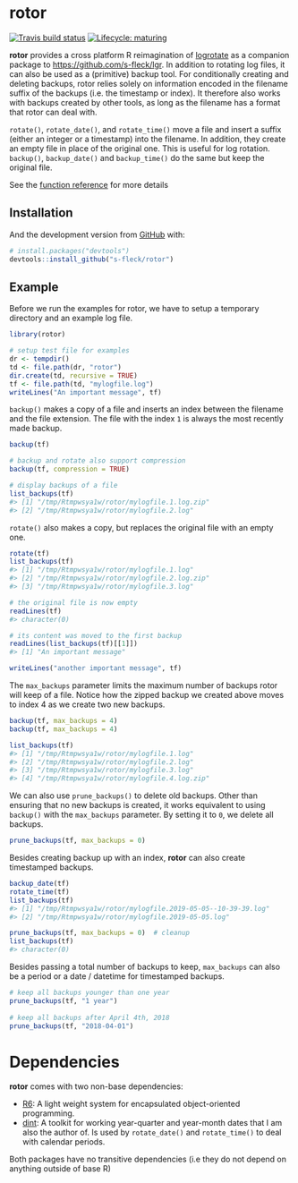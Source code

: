 
<!-- README.md is generated from README.Rmd. Please edit that file -->

# rotor

<!-- badges: start -->

[![Travis build
status](https://travis-ci.org/s-fleck/rotor.svg?branch=master)](https://travis-ci.org/s-fleck/rotor)
[![Lifecycle:
maturing](https://img.shields.io/badge/lifecycle-maturing-blue.svg)](https://www.tidyverse.org/lifecycle/#maturing)
<!-- badges: end -->

**rotor** provides a cross platform R reimagination of
[logrotate](https://linux.die.net/man/8/logrotate) as a companion
package to <https://github.com/s-fleck/lgr>. In addition to rotating log
files, it can also be used as a (primitive) backup tool. For
conditionally creating and deleting backups, rotor relies solely on
information encoded in the filename suffix of the backups (i.e. the
timestamp or index). It therefore also works with backups created by
other tools, as long as the filename has a format that rotor can deal
with.

`rotate()`, `rotate_date()`, and `rotate_time()` move a file and insert
a suffix (either an integer or a timestamp) into the filename. In
addition, they create an empty file in place of the original one. This
is useful for log rotation. `backup()`, `backup_date()` and
`backup_time()` do the same but keep the original file.

See the [function
reference](https://s-fleck.github.io/rotor/reference/index.html) for
more
details

## Installation

<!-- You can install the released version of rotor from [CRAN](https://CRAN.R-project.org) with: -->

<!-- ``` r -->

<!-- install.packages("rotor") -->

<!-- ``` -->

And the development version from [GitHub](https://github.com/) with:

``` r
# install.packages("devtools")
devtools::install_github("s-fleck/rotor")
```

## Example

Before we run the examples for rotor, we have to setup a temporary
directory and an example log file.

``` r
library(rotor)

# setup test file for examples
dr <- tempdir()
td <- file.path(dr, "rotor")
dir.create(td, recursive = TRUE)
tf <- file.path(td, "mylogfile.log")
writeLines("An important message", tf)
```

`backup()` makes a copy of a file and inserts an index between the
filename and the file extension. The file with the index `1` is always
the most recently made backup.

``` r
backup(tf)

# backup and rotate also support compression
backup(tf, compression = TRUE) 

# display backups of a file
list_backups(tf)  
#> [1] "/tmp/Rtmpwsya1w/rotor/mylogfile.1.log.zip"
#> [2] "/tmp/Rtmpwsya1w/rotor/mylogfile.2.log"
```

`rotate()` also makes a copy, but replaces the original file with an
empty one.

``` r
rotate(tf)
list_backups(tf)
#> [1] "/tmp/Rtmpwsya1w/rotor/mylogfile.1.log"    
#> [2] "/tmp/Rtmpwsya1w/rotor/mylogfile.2.log.zip"
#> [3] "/tmp/Rtmpwsya1w/rotor/mylogfile.3.log"

# the original file is now empty
readLines(tf)
#> character(0)

# its content was moved to the first backup
readLines(list_backups(tf)[[1]])
#> [1] "An important message"

writeLines("another important message", tf)
```

The `max_backups` parameter limits the maximum number of backups rotor
will keep of a file. Notice how the zipped backup we created above moves
to index 4 as we create two new backups.

``` r
backup(tf, max_backups = 4)
backup(tf, max_backups = 4)

list_backups(tf)
#> [1] "/tmp/Rtmpwsya1w/rotor/mylogfile.1.log"    
#> [2] "/tmp/Rtmpwsya1w/rotor/mylogfile.2.log"    
#> [3] "/tmp/Rtmpwsya1w/rotor/mylogfile.3.log"    
#> [4] "/tmp/Rtmpwsya1w/rotor/mylogfile.4.log.zip"
```

We can also use `prune_backups()` to delete old backups. Other than
ensuring that no new backups is created, it works equivalent to using
`backup()` with the `max_backups` parameter. By setting it to `0`, we
delete all backups.

``` r
prune_backups(tf, max_backups = 0)
```

Besides creating backup up with an index, **rotor** can also create
timestamped backups.

``` r
backup_date(tf)
rotate_time(tf)
list_backups(tf)
#> [1] "/tmp/Rtmpwsya1w/rotor/mylogfile.2019-05-05--10-39-39.log"
#> [2] "/tmp/Rtmpwsya1w/rotor/mylogfile.2019-05-05.log"
```

``` r
prune_backups(tf, max_backups = 0)  # cleanup
list_backups(tf)
#> character(0)
```

Besides passing a total number of backups to keep, `max_backups` can
also be a period or a date / datetime for timestamped backups.

``` r
# keep all backups younger than one year
prune_backups(tf, "1 year") 
  
# keep all backups after April 4th, 2018
prune_backups(tf, "2018-04-01")  
```

# Dependencies

**rotor** comes with two non-base dependencies:

  - [R6](https://github.com/r-lib/R6): A light weight system for
    encapsulated object-oriented programming.
  - [dint](https://github.com/s-fleck/dint): A toolkit for working
    year-quarter and year-month dates that I am also the author of. Is
    used by `rotate_date()` and `rotate_time()` to deal with calendar
    periods.

Both packages have no transitive dependencies (i.e they do not depend on
anything outside of base R)
